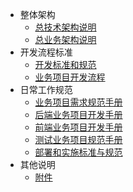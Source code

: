* 整体架构
  * [总技术架构说明](src/一、总技术架构说明/技术总览.md)
  * [总业务架构说明](src/二、总业务架构说明/平台总览.md)
* 开发流程标准
  * [开发标准和规范](quickstart.md) 
  * [业务项目开发流程](more-pages.md)
* 日常工作规范
  * [业务项目需求规范手册](quickstart.md)
  * [后端业务项目开发手册](more-pages.md)
  * [前端业务项目开发手册](quickstart.md)
  * [测试业务项目规范手册](more-pages.md)
  * [部署和实施标准与规范](quickstart.md)
* 其他说明
  * [附件](quickstart.md)
